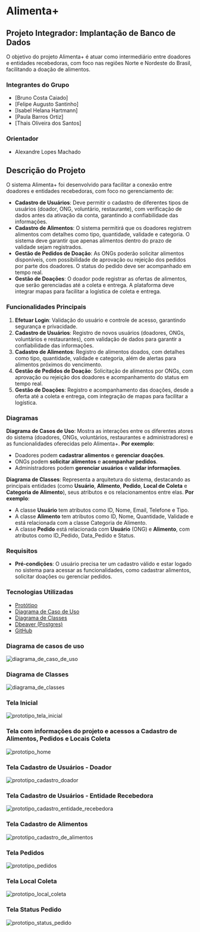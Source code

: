 # Alimenta+

## Projeto Integrador: Implantação de Banco de Dados 

O objetivo do projeto Alimenta+ é atuar como intermediário entre doadores e entidades recebedoras, com foco nas regiões Norte e Nordeste do Brasil, facilitando a doação de alimentos.

### Integrantes do Grupo
- [Bruno Costa Caiado]
- [Felipe Augusto Santinho]
- [Isabel Helana Hartmann]
- [Paula Barros Ortiz]
- [Thais Oliveira dos Santos]

### Orientador 
- Alexandre Lopes Machado 

## Descrição do Projeto 

O sistema Alimenta+ foi desenvolvido para facilitar a conexão entre doadores e entidades recebedoras, com foco no gerenciamento de:
- **Cadastro de Usuários**: Deve permitir o cadastro de diferentes tipos de usuários (doador, ONG, voluntário, restaurante), com verificação de dados antes da ativação da conta, garantindo a confiabilidade das informações.
- **Cadastro de Alimentos**: O sistema permitirá que os doadores registrem alimentos com detalhes como tipo, quantidade, validade e categoria. O sistema deve garantir que apenas alimentos dentro do prazo de validade sejam registrados.
- **Gestão de Pedidos de Doação**: As ONGs poderão solicitar alimentos disponíveis, com possibilidade de aprovação ou rejeição dos pedidos por parte dos doadores. O status do pedido deve ser acompanhado em tempo real.
- **Gestão de Doações**: O doador pode registrar as ofertas de alimentos, que serão gerenciadas até a coleta e entrega. A plataforma deve integrar mapas para facilitar a logística de coleta e entrega.

### Funcionalidades Principais 
1. **Efetuar Login**: Validação do usuário e controle de acesso, garantindo segurança e privacidade.
2. **Cadastro de Usuários**: Registro de novos usuários (doadores, ONGs, voluntários e restaurantes), com validação de dados para garantir a confiabilidade das informações.
3. **Cadastro de Alimentos**: Registro de alimentos doados, com detalhes como tipo, quantidade, validade e categoria, além de alertas para alimentos próximos do vencimento.
4. **Gestão de Pedidos de Doação**: Solicitação de alimentos por ONGs, com aprovação ou rejeição dos doadores e acompanhamento do status em tempo real.
5. **Gestão de Doações**: Registro e acompanhamento das doações, desde a oferta até a coleta e entrega, com integração de mapas para facilitar a logística.

### Diagramas
**Diagrama de Casos de Uso**:
Mostra as interações entre os diferentes atores do sistema (doadores, ONGs, voluntários, restaurantes e administradores) e as funcionalidades oferecidas pelo Alimenta+.
**Por exemplo**:
- Doadores podem **cadastrar alimentos** e **gerenciar doações**.
- ONGs podem **solicitar alimentos** e **acompanhar pedidos**.
- Administradores podem **gerenciar usuários** e **validar informações**.

**Diagrama de Classes**:
Representa a arquitetura do sistema, destacando as principais entidades (como **Usuário**, **Alimento**, **Pedido**, **Local de Coleta** e **Categoria de Alimento**), seus atributos e os relacionamentos entre elas.
**Por exemplo**:
- A classe **Usuário** tem atributos como ID, Nome, Email, Telefone e Tipo.
- A classe **Alimento** tem atributos como ID, Nome, Quantidade, Validade e está relacionada com a classe Categoria de Alimento.
- A classe **Pedido** está relacionada com **Usuário** (ONG) e **Alimento**, com atributos como ID_Pedido, Data_Pedido e Status.

### Requisitos 
- **Pré-condições**: O usuário precisa ter um cadastro válido e estar logado no sistema para acessar as funcionalidades, como cadastrar alimentos, solicitar doações ou gerenciar pedidos.

### Tecnologias Utilizadas
- [Protótipo](https://www.canva.com/design/DAGgx1i2Ywk/8YL1m53BjQQuqY0PdTpTGg/view?mode=prototype)
- [Diagrama de Caso de Uso](https://lucid.app/lucidchart/1848c39f-9c73-4047-a9ea-ab4c1527e494/edit?viewport_loc=-213%2C172%2C2116%2C1012%2C.Q4MUjXso07N&invitationId=inv_465a0130-0eba-4967-a39d-13602bdc90be)
- [Diagrama de Classes](https://lucid.app/lucidspark/fdcbeb48-64bf-4560-a2af-3f4907ab69a1/edit?viewport_loc=-2655%2C-1131%2C3357%2C1639%2C0_0&invitationId=inv_baead89a-f682-4b8c-b7e8-4ec7830a2b73)   
- [Dbeaver (Postgres)](https://dbeaver.io)
- [GitHub](https://github.com/thaismarino)

### Diagrama de casos de uso
![diagrama_de_caso_de_uso](https://github.com/user-attachments/assets/b23d06b8-c76b-4267-8f43-5210fb861a5d)

### Diagrama de Classes 
![diagrama_de_classes](https://github.com/user-attachments/assets/080fe26e-7ee6-444c-81e2-770a2be56a95)

### Tela Inicial 
![prototipo_tela_inicial](https://github.com/user-attachments/assets/1080433d-037e-44d2-aa83-6a74ff6a3a06)

### Tela com informações do projeto e acessos a Cadastro de Alimentos, Pedidos e Locais Coleta
![prototipo_home](https://github.com/user-attachments/assets/5b523609-10bc-4209-93ba-1a4d2582f6e0)

### Tela Cadastro de Usuários - Doador 
![prototipo_cadastro_doador](https://github.com/user-attachments/assets/a766a397-d700-4df8-b838-f9d7e4df619f)

### Tela Cadastro de Usuários - Entidade Recebedora 
![prototipo_cadastro_entidade_recebedora](https://github.com/user-attachments/assets/0ca10817-97a8-42bd-9c3d-7fa5997c80fc)

### Tela Cadastro de Alimentos 
![prototipo_cadastro_de_alimentos](https://github.com/user-attachments/assets/3952a6fc-9c7b-4f1f-9df8-7a26e9a63b32)

### Tela Pedidos 
![prototipo_pedidos](https://github.com/user-attachments/assets/a6a25273-973d-48e9-adfb-d8863ce96fbd)

### Tela Local Coleta 
![prototipo_local_coleta](https://github.com/user-attachments/assets/0ae823db-89e3-4f5f-a7c7-ca98d0155458)

### Tela Status Pedido 
![prototipo_status_pedido](https://github.com/user-attachments/assets/dda4d865-522d-4993-84fe-6a23083d7c27)











